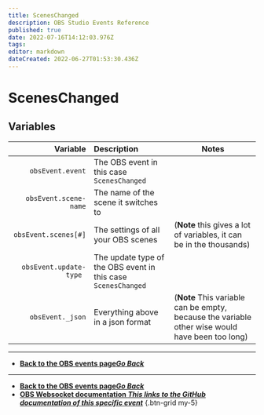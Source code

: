 ```yaml
---
title: ScenesChanged
description: OBS Studio Events Reference
published: true
date: 2022-07-16T14:12:03.976Z
tags: 
editor: markdown
dateCreated: 2022-06-27T01:53:30.436Z
---
```


# ScenesChanged

## Variables

| Variable | Description | Notes |
|---------:|:------------|-------|
| `obsEvent.event` | The OBS event in this case `ScenesChanged`
| `obsEvent.scene-name` | The name of the scene it switches to
| `obsEvent.scenes[#]` | The settings of all your OBS scenes | (**Note** this gives a lot of variables, it can be in the thousands)
| `obsEvent.update-type	` | The update type of the OBS event in this case `ScenesChanged`
| `obsEvent._json` | Everything above in a json format | (**Note** This variable can be empty, because the variable other wise would have been too long)

---

- [<i class="mdi mdi-chevron-left"></i>**Back to the OBS events page*Go Back***](/en/Broadcasters/OBS/Events)
---

- [<i class="mdi mdi-chevron-left"></i>**Back to the OBS events page*Go Back***](/en/Broadcasters/OBS/Events)
- [<i class="mdi mdi-github"></i> **OBS Websocket documentation *This links to the GitHub documentation of this specific event***](https://github.com/obsproject/obs-websocket/blob/4.x-current/docs/generated/protocol.md#sceneschanged)
{.btn-grid my-5}
